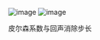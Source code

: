 ![image](https://cdn.staticaly.com/gh/andyye1999/image-hosting@master/20220930/image.6qgy5ofn50o0.webp)
![image](https://cdn.staticaly.com/gh/andyye1999/image-hosting@master/20220930/image.41lugkgd6io0.webp)

皮尔森系数与回声消除步长